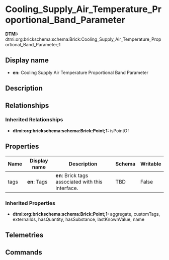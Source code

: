 # Cooling_Supply_Air_Temperature_Proportional_Band_Parameter
**DTMI:** dtmi:org:brickschema:schema:Brick:Cooling_Supply_Air_Temperature_Proportional_Band_Parameter;1
## Display name
- **en:** Cooling Supply Air Temperature Proportional Band Parameter
## Description
## Relationships
### Inherited Relationships
* **dtmi:org:brickschema:schema:Brick:Point;1:** isPointOf
## Properties
|Name|Display name|Description|Schema|Writable|
|-|-|-|-|-|
|tags|**en**: Tags|**en**: Brick tags associated with this interface.|TBD|False|
### Inherited Properties
* **dtmi:org:brickschema:schema:Brick:Point;1:** aggregate, customTags, externalIds, hasQuantity, hasSubstance, lastKnownValue, name
## Telemetries
## Commands
